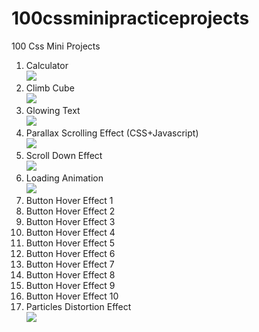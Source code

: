 # 100cssminipracticeprojects
100 Css Mini Projects
1. Calculator<br>
![](https://media.giphy.com/media/d9J6inh3TQl2ZZBuu5/giphy.gif)
2. Climb Cube <br>
![](https://media.giphy.com/media/hZolVztzvOf2XObfYX/giphy.gif)
3. Glowing Text <br>
![](https://media.giphy.com/media/bgK5uZ8vQw7GnqBANl/giphy.gif)
4. Parallax Scrolling Effect (CSS+Javascript) <br>
![](https://media.giphy.com/media/SS39wbTPV2AMCLHPRu/giphy.gif)
5. Scroll Down Effect <br>
![](https://media.giphy.com/media/6QufeGDwIdoKKUop6g/giphy.gif)
6. Loading Animation <br>
![](https://media.giphy.com/media/o03Gx4Woq8Ta4dHGe9/giphy.gif)
7. Button Hover Effect 1 <br>
8. Button Hover Effect 2 <br>
9. Button Hover Effect 3 <br>
10. Button Hover Effect 4 <br>
11. Button Hover Effect 5 <br>
12. Button Hover Effect 6 <br>
13. Button Hover Effect 7 <br>
14. Button Hover Effect 8 <br>
15. Button Hover Effect 9 <br>
16. Button Hover Effect 10 <br>
17. Particles Distortion Effect <br>
![](https://media.giphy.com/media/4oL8qgcUrrKi7X4LxY/giphy.gif)
